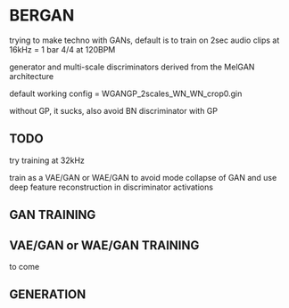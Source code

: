 # BERGAN


trying to make techno with GANs, default is to train on 2sec audio clips at 16kHz = 1 bar 4/4 at 120BPM

generator and multi-scale discriminators derived from the MelGAN architecture

default working config = WGANGP_2scales_WN_WN_crop0.gin

without GP, it sucks, also avoid BN discriminator with GP


## TODO

try training at 32kHz

train as a VAE/GAN or WAE/GAN to avoid mode collapse of GAN and use deep feature reconstruction in discriminator activations


## GAN TRAINING


## VAE/GAN or WAE/GAN TRAINING

to come


## GENERATION

